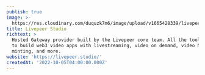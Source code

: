 ```yaml
---
publish: true
image: >-
  https://res.cloudinary.com/duquzk7m6/image/upload/v1665428339/livepeer-studio_ojqw7s.svg
title: Livepeer Studio
richtext: >
  Hosted Gateway provider built by the Livepeer core team. All the tools needed
  to build web3 video apps with livestreaming, video on demand, video NFT
  minting, and more.
website: 'https://livepeer.studio/'
createdAt: '2022-10-05T04:00:00.000Z'
---
```


